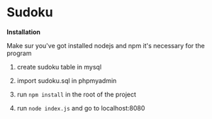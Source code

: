 # Sudoku

**Installation**

Make sur you've got installed nodejs and npm it's necessary for the program

1) create sudoku table in mysql

2) import sudoku.sql in phpmyadmin

3) run  `npm install` in the root of the project

4) run `node index.js` and go to localhost:8080
